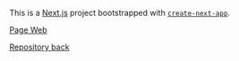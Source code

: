 This is a [Next.js](https://nextjs.org/) project bootstrapped with [`create-next-app`](https://github.com/vercel/next.js/tree/canary/packages/create-next-app).

[Page Web](https://chatbot-front-emixam309.vercel.app/)

[Repository back](https://github.com/Emixam309/chatbot-back)